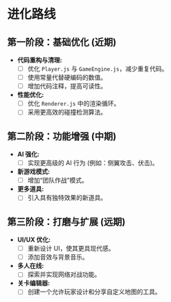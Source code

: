 # 进化路线

## 第一阶段：基础优化 (近期)

- **代码重构与清理:**
  - [ ] 优化 `Player.js` 与 `GameEngine.js`，减少重复代码。
  - [ ] 使用常量代替硬编码的数值。
  - [ ] 增加代码注释，提高可读性。
- **性能优化:**
  - [ ] 优化 `Renderer.js` 中的渲染循环。
  - [ ] 采用更高效的碰撞检测算法。

## 第二阶段：功能增强 (中期)

- **AI 强化:**
  - [ ] 实现更高级的 AI 行为 (例如：侧翼攻击、伏击)。
- **新游戏模式:**
  - [ ] 增加“团队作战”模式。
- **更多道具:**
  - [ ] 引入具有独特效果的新道具。

## 第三阶段：打磨与扩展 (远期)

- **UI/UX 优化:**
  - [ ] 重新设计 UI，使其更具现代感。
  - [ ] 添加音效与背景音乐。
- **多人在线:**
  - [ ] 探索并实现网络对战功能。
- **关卡编辑器:**
  - [ ] 创建一个允许玩家设计和分享自定义地图的工具。
